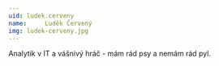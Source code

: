 ```yaml
---
uid: ludek.cerveny
name:     Luděk Červený
img: ludek-cerveny.jpg
---
```

Analytik v IT a vášnivý hráč - mám rád psy a nemám rád pyl.